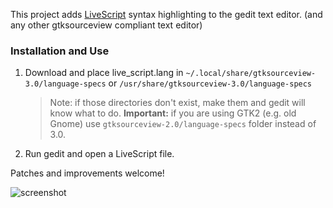 This project adds [LiveScript] syntax highlighting to the gedit text editor. (and any other gtksourceview compliant text editor)

[LiveScript]: http://livescript.net

### Installation and Use

1. Download and place live_script.lang in `~/.local/share/gtksourceview-3.0/language-specs` or `/usr/share/gtksourceview-3.0/language-specs`

    > Note: if those directories don't exist, make them and gedit will know what to do.
    > **Important:** if you are using GTK2 (e.g. old Gnome) use `gtksourceview-2.0/language-specs` folder instead of 3.0.

2. Run gedit and open a LiveScript file.

Patches and improvements welcome!

![screenshot](http://wavded.github.com/gedit-coffeescript/screenshot2.png)

